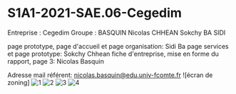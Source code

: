 # S1A1-2021-SAE.06-Cegedim

Entreprise : Cegedim
Groupe : BASQUIN Nicolas 
         CHHEAN Sokchy
         BA SIDI

page prototype, page d'accueil et page organisation: Sidi Ba
page services et page prototype: Sokchy Chhean
fiche d'entreprise, mise en forme du rapport, page 3: Nicolas Basquin
         
Adresse mail référent: nicolas.basquin@edu.univ-fcomte.fr
![écran de zoning]
![1](https://user-images.githubusercontent.com/91720820/137337534-0a463522-e6b2-4c8a-aa4a-44185b4a13ff.png)
![2](https://user-images.githubusercontent.com/91720820/137337575-8805ff7f-40c6-49a6-8686-a70005b1da6f.png)
![3](https://user-images.githubusercontent.com/91720820/137337588-88adaad6-335c-4d36-82d0-a3a382077a1e.png)
![4](https://user-images.githubusercontent.com/91720820/137337604-14eae60c-0c5b-4a7b-a0d3-5a385e4bac67.png)
